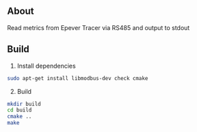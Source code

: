 ## About

Read metrics from Epever Tracer via RS485 and output to stdout

## Build

1. Install dependencies

```bash
sudo apt-get install libmodbus-dev check cmake
```

2. Build

```bash
mkdir build
cd build
cmake ..
make
```